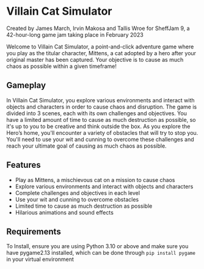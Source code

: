 # Villain Cat Simulator

Created by James March, Irvin Makosa and Tallis Wroe for SheffJam 9, a 42-hour-long game jam taking place in February 2023



Welcome to Villain Cat Simulator, a point-and-click adventure game where you play as the titular character, Mittens, a cat adopted by a hero after your original master has been captured. Your objective is to cause as much chaos as possible within a given timeframe!
## Gameplay
In Villain Cat Simulator, you explore various environments and interact with objects and characters in order to cause chaos and disruption. The game is divided into  3 scenes, each with its own challenges and objectives. You have a limited amount of time to cause as much destruction as possible, so it's up to you to be creative and think outside the box.
As you explore the Hero’s home, you'll encounter a variety of obstacles that will try to stop you. You'll need to use your wit and cunning to overcome these challenges and reach your ultimate goal of causing as much chaos as possible.
## Features
* Play as Mittens, a mischievous cat on a mission to cause chaos
* Explore various environments and interact with objects and characters
* Complete challenges and objectives in each level
* Use your wit and cunning to overcome obstacles 
* Limited time to cause as much destruction as possible
* Hilarious animations and sound effects

## Requirements
To Install, ensure you are using Python 3.10 or above and make sure you have pygame2.13 installed, which can be done through `pip install pygame` in your virtual environment
